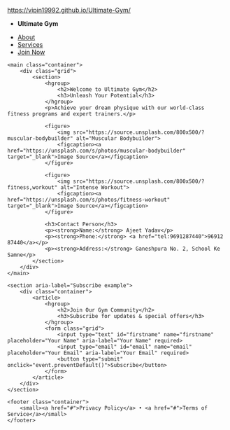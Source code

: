 https://vipin19992.github.io/Ultimate-Gym/
<!DOCTYPE html>
<html lang="en">
<head>
    <meta charset="UTF-8">
    <meta name="viewport" content="width=device-width, initial-scale=1">
    <title>Ultimate Gym</title>
    <link rel="stylesheet" href="https://cdn.jsdelivr.net/npm/@picocss/pico@1/css/pico.min.css">
</head>
<body>
    <nav class="container-fluid">
        <ul>
            <li><strong>Ultimate Gym</strong></li>
        </ul>
        <ul>
            <li><a href="#about">About</a></li>
            <li><a href="#services">Services</a></li>
            <li><a href="#membership" role="button">Join Now</a></li>
        </ul>
    </nav>
    
    <main class="container">
        <div class="grid">
            <section>
                <hgroup>
                    <h2>Welcome to Ultimate Gym</h2>
                    <h3>Unleash Your Potential</h3>
                </hgroup>
                <p>Achieve your dream physique with our world-class fitness programs and expert trainers.</p>
                
                <figure>
                    <img src="https://source.unsplash.com/800x500/?muscular-bodybuilder" alt="Muscular Bodybuilder">
                    <figcaption><a href="https://unsplash.com/s/photos/muscular-bodybuilder" target="_blank">Image Source</a></figcaption>
                </figure>
                
                <figure>
                    <img src="https://source.unsplash.com/800x500/?fitness,workout" alt="Intense Workout">
                    <figcaption><a href="https://unsplash.com/s/photos/fitness-workout" target="_blank">Image Source</a></figcaption>
                </figure>
                
                <h3>Contact Person</h3>
                <p><strong>Name:</strong> Ajeet Yadav</p>
                <p><strong>Phone:</strong> <a href="tel:9691287440">96912 87440</a></p>
                <p><strong>Address:</strong> Ganeshpura No. 2, School Ke Samne</p>
            </section>
        </div>
    </main>
    
    <section aria-label="Subscribe example">
        <div class="container">
            <article>
                <hgroup>
                    <h2>Join Our Gym Community</h2>
                    <h3>Subscribe for updates & special offers</h3>
                </hgroup>
                <form class="grid">
                    <input type="text" id="firstname" name="firstname" placeholder="Your Name" aria-label="Your Name" required>
                    <input type="email" id="email" name="email" placeholder="Your Email" aria-label="Your Email" required>
                    <button type="submit" onclick="event.preventDefault()">Subscribe</button>
                </form>
            </article>
        </div>
    </section>
    
    <footer class="container">
        <small><a href="#">Privacy Policy</a> • <a href="#">Terms of Service</a></small>
    </footer>
</body>
</html>
